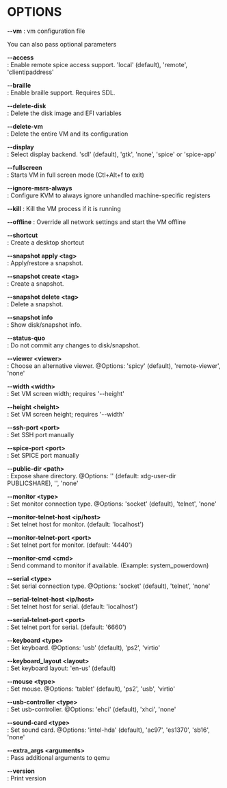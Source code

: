 # OPTIONS

**\-\-vm**
: vm configuration file

You can also pass optional parameters

**\-\-access**  
  : Enable remote spice access support. 'local' (default), 'remote', 'clientipaddress'

**\-\-braille**  
  : Enable braille support. Requires SDL.

**\-\-delete-disk**  
  : Delete the disk image and EFI variables

**\-\-delete-vm**  
  : Delete the entire VM and its configuration

**\-\-display**  
  : Select display backend. 'sdl' (default), 'gtk', 'none', 'spice' or 'spice-app'

**\-\-fullscreen**  
  : Starts VM in full screen mode (Ctl+Alt+f to exit)

**\-\-ignore-msrs-always**  
  : Configure KVM to always ignore unhandled machine-specific registers

**\-\-kill**
  : Kill the VM process if it is running

**\-\-offline**
  : Override all network settings and start the VM offline

**\-\-shortcut**  
: Create a desktop shortcut

**\-\-snapshot apply \<tag\>**  
: Apply/restore a snapshot.

**\-\-snapshot create \<tag\>**  
: Create a snapshot.

**\-\-snapshot delete \<tag\>**  
: Delete a snapshot.

**\-\-snapshot info**  
: Show disk/snapshot info.

**\-\-status-quo**  
: Do not commit any changes to disk/snapshot.

**\-\-viewer \<viewer\>**  
: Choose an alternative viewer. @Options: 'spicy' (default), 'remote-viewer', 'none'

**\-\-width \<width\>**  
: Set VM screen width; requires '\-\-height'

**\-\-height \<height\>**  
: Set VM screen height; requires '\-\-width'

**\-\-ssh-port \<port\>**  
: Set SSH port manually

**\-\-spice-port \<port\>**  
: Set SPICE port manually

**\-\-public-dir \<path\>**  
: Expose share directory. @Options: '' (default: xdg-user-dir PUBLICSHARE), '<directory>', 'none'

**\-\-monitor \<type\>**  
: Set monitor connection type. @Options: 'socket' (default), 'telnet', 'none'

**\-\-monitor-telnet-host \<ip/host\>**  
: Set telnet host for monitor. (default: 'localhost')

**\-\-monitor-telnet-port \<port\>**  
: Set telnet port for monitor. (default: '4440')

**\-\-monitor-cmd \<cmd\>**  
: Send command to monitor if available. (Example: system_powerdown)

**\-\-serial \<type\>**  
: Set serial connection type. @Options: 'socket' (default), 'telnet', 'none'

**\-\-serial-telnet-host \<ip/host\>**  
: Set telnet host for serial. (default: 'localhost')

**\-\-serial-telnet-port \<port\>**  
: Set telnet port for serial. (default: '6660')

**\-\-keyboard \<type\>**  
: Set keyboard. @Options: 'usb' (default), 'ps2', 'virtio'

**\-\-keyboard_layout \<layout\>**  
: Set keyboard layout: 'en-us' (default)

**\-\-mouse \<type\>**  
: Set mouse. @Options: 'tablet' (default), 'ps2', 'usb', 'virtio'

**\-\-usb-controller \<type\>**  
: Set usb-controller. @Options: 'ehci' (default), 'xhci', 'none'

**\-\-sound-card \<type\>**  
: Set sound card. @Options: 'intel-hda' (default), 'ac97', 'es1370', 'sb16', 'none'

**\-\-extra_args \<arguments\>**  
: Pass additional arguments to qemu

**\-\-version**  
:    Print version
